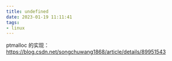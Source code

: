 ```yaml
---
title: undefined
date: 2023-01-19 11:11:41
tags:
- linux
---
```


ptmalloc 的实现：https://blog.csdn.net/songchuwang1868/article/details/89951543

